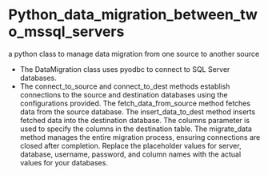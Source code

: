 # Python_data_migration_between_two_mssql_servers
a python class to manage data migration from one source to another source


- The DataMigration class uses pyodbc to connect to SQL Server databases.
- The connect_to_source and connect_to_dest methods establish connections to the source and destination databases using the configurations provided.
The fetch_data_from_source method fetches data from the source database.
The insert_data_to_dest method inserts fetched data into the destination database. The columns parameter is used to specify the columns in the destination table.
The migrate_data method manages the entire migration process, ensuring connections are closed after completion.
Replace the placeholder values for server, database, username, password, and column names with the actual values for your databases.
